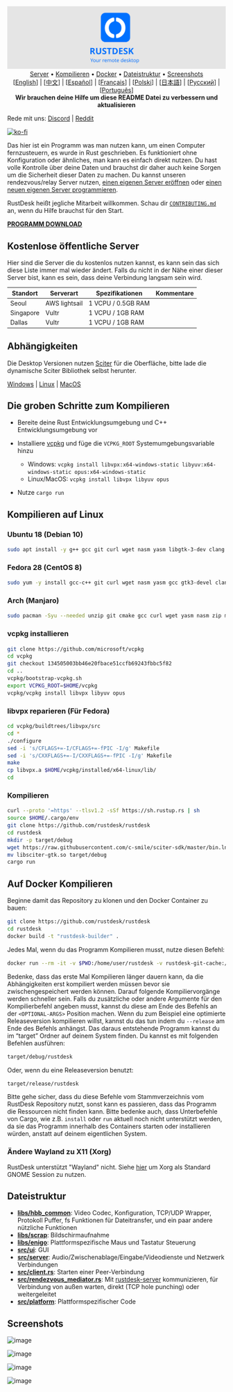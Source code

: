 <p align="center">
  <img src="logo-header.svg" alt="RustDesk - Your remote desktop"><br>
  <a href="#kostenlose-öffentliche-server">Server</a> •
  <a href="#die-groben-schritte-zum-kompilieren">Kompilieren</a> •
  <a href="#auf-docker-kompilieren">Docker</a> •
  <a href="#dateistruktur">Dateistruktur</a> •
  <a href="#screenshots">Screenshots</a><br>
  [<a href="README.md">English</a>] | [<a href="README-ZH.md">中文</a>] | [<a href="README-ES.md">Español</a>] | [<a href="README-FR.md">Français</a>] | [<a href="README-PL.md">Polski</a>] | [<a href="README-JP.md">日本語</a>] | [<a href="README-RU.md">Русский</a>] | [<a href="README-PT.md">Português</a>]<br>
  <b>Wir brauchen deine Hilfe um diese README Datei zu verbessern und aktualisieren</b>
</p>

Rede mit uns: [Discord](https://discord.gg/nDceKgxnkV) | [Reddit](https://www.reddit.com/r/rustdesk)

[![ko-fi](https://ko-fi.com/img/githubbutton_sm.svg)](https://ko-fi.com/I2I04VU09)

Das hier ist ein Programm was man nutzen kann, um einen Computer fernzusteuern, es wurde in Rust geschrieben. Es funktioniert ohne Konfiguration oder ähnliches, man kann es einfach direkt nutzen. Du hast volle Kontrolle über deine Daten und brauchst dir daher auch keine Sorgen um die Sicherheit dieser Daten zu machen. Du kannst unseren rendezvous/relay Server nutzen, [einen eigenen Server eröffnen](https://rustdesk.com/blog/id-relay-set/) oder [einen neuen eigenen Server programmieren](https://github.com/rustdesk/rustdesk-server-demo).

RustDesk heißt jegliche Mitarbeit willkommen. Schau dir [`CONTRIBUTING.md`](CONTRIBUTING.md) an, wenn du Hilfe brauchst für den Start.

[**PROGRAMM DOWNLOAD**](https://github.com/rustdesk/rustdesk/releases)

## Kostenlose öffentliche Server
Hier sind die Server die du kostenlos nutzen kannst, es kann sein das sich diese Liste immer mal wieder ändert. Falls du nicht in der Nähe einer dieser Server bist, kann es sein, dass deine Verbindung langsam sein wird.

| Standort  | Serverart     | Spezifikationen    | Kommentare                               |
| --------- | ------------- | ------------------ | ---------------------------------------- |
| Seoul     | AWS lightsail | 1 VCPU / 0.5GB RAM |                                          |
| Singapore | Vultr         | 1 VCPU / 1GB RAM   |                                          |
| Dallas    | Vultr         | 1 VCPU / 1GB RAM   |                                          |

## Abhängigkeiten

Die Desktop Versionen nutzen [Sciter](https://sciter.com/) für die Oberfläche, bitte lade die dynamische Sciter Bibliothek selbst herunter.

[Windows](https://raw.githubusercontent.com/c-smile/sciter-sdk/master/bin.win/x64/sciter.dll) | 
[Linux](https://raw.githubusercontent.com/c-smile/sciter-sdk/master/bin.lnx/x64/libsciter-gtk.so) |
[MacOS](https://raw.githubusercontent.com/c-smile/sciter-sdk/master/bin.osx/libsciter.dylib)

## Die groben Schritte zum Kompilieren
* Bereite deine Rust Entwicklungsumgebung und C++ Entwicklungsumgebung vor

* Installiere [vcpkg](https://github.com/microsoft/vcpkg) und füge die `VCPKG_ROOT` Systemumgebungsvariable hinzu

   - Windows: `vcpkg install libvpx:x64-windows-static libyuv:x64-windows-static opus:x64-windows-static`
   - Linux/MacOS: `vcpkg install libvpx libyuv opus`

* Nutze `cargo run`

## Kompilieren auf Linux

### Ubuntu 18 (Debian 10)
```sh
sudo apt install -y g++ gcc git curl wget nasm yasm libgtk-3-dev clang libxcb-randr0-dev libxdo-dev libxfixes-dev libxcb-shape0-dev libxcb-xfixes0-dev libasound2-dev libpulse-dev cmake
```

### Fedora 28 (CentOS 8)
```sh
sudo yum -y install gcc-c++ git curl wget nasm yasm gcc gtk3-devel clang libxcb-devel libxdo-devel libXfixes-devel pulseaudio-libs-devel cmake alsa-lib-devel
```

### Arch (Manjaro)
```sh
sudo pacman -Syu --needed unzip git cmake gcc curl wget yasm nasm zip make pkg-config clang gtk3 xdotool libxcb libxfixes alsa-lib pulseaudio
```

### vcpkg installieren
```sh
git clone https://github.com/microsoft/vcpkg 
cd vcpkg
git checkout 134505003bb46e20fbace51ccfb69243fbbc5f82
cd ..
vcpkg/bootstrap-vcpkg.sh
export VCPKG_ROOT=$HOME/vcpkg
vcpkg/vcpkg install libvpx libyuv opus
```

### libvpx reparieren (Für Fedora)
```sh
cd vcpkg/buildtrees/libvpx/src
cd *
./configure
sed -i 's/CFLAGS+=-I/CFLAGS+=-fPIC -I/g' Makefile
sed -i 's/CXXFLAGS+=-I/CXXFLAGS+=-fPIC -I/g' Makefile
make
cp libvpx.a $HOME/vcpkg/installed/x64-linux/lib/
cd
```

### Kompilieren
```sh
curl --proto '=https' --tlsv1.2 -sSf https://sh.rustup.rs | sh
source $HOME/.cargo/env
git clone https://github.com/rustdesk/rustdesk
cd rustdesk
mkdir -p target/debug
wget https://raw.githubusercontent.com/c-smile/sciter-sdk/master/bin.lnx/x64/libsciter-gtk.so
mv libsciter-gtk.so target/debug
cargo run
```

## Auf Docker Kompilieren

Beginne damit das Repository zu klonen und den Docker Container zu bauen:

```sh
git clone https://github.com/rustdesk/rustdesk
cd rustdesk
docker build -t "rustdesk-builder" .
```

Jedes Mal, wenn du das Programm Kompilieren musst, nutze diesen Befehl:
```sh
docker run --rm -it -v $PWD:/home/user/rustdesk -v rustdesk-git-cache:/home/user/.cargo/git -v rustdesk-registry-cache:/home/user/.cargo/registry -e PUID="$(id -u)" -e PGID="$(id -g)" rustdesk-builder
```

Bedenke, dass das erste Mal Kompilieren länger dauern kann, da die Abhängigkeiten erst kompiliert werden müssen bevor sie zwischengespeichert werden können. Darauf folgende Kompiliervorgänge werden schneller sein. Falls du zusätzliche oder andere Argumente für den Kompilierbefehl angeben musst, kannst du diese am Ende des Befehls an der `<OPTIONAL-ARGS>` Position machen. Wenn du zum Beispiel eine optimierte Releaseversion kompilieren willst, kannst du das tun indem du `--release` am Ende des Befehls anhängst. Das daraus entstehende Programm kannst du im “target” Ordner auf deinem System finden. Du kannst es mit folgenden Befehlen ausführen:

```sh
target/debug/rustdesk
```

Oder, wenn du eine Releaseversion benutzt:

```sh
target/release/rustdesk
```

Bitte gehe sicher, dass du diese Befehle vom Stammverzeichnis vom RustDesk Repository nutzt, sonst kann es passieren, dass das Programm die Ressourcen nicht finden kann. Bitte bedenke auch, dass Unterbefehle von Cargo, wie z.B. `install` oder `run` aktuell noch nicht unterstützt werden, da sie das Programm innerhalb des Containers starten oder installieren würden, anstatt auf deinem eigentlichen System.

### Ändere Wayland zu X11 (Xorg)
RustDesk unterstützt "Wayland" nicht. Siehe [hier](https://docs.fedoraproject.org/en-US/quick-docs/configuring-xorg-as-default-gnome-session/) um Xorg als Standard GNOME Session zu nutzen.

## Dateistruktur

- **[libs/hbb_common](https://github.com/rustdesk/rustdesk/tree/master/libs/hbb_common)**: Video Codec, Konfiguration, TCP/UDP Wrapper, Protokoll Puffer, fs Funktionen für Dateitransfer, und ein paar andere nützliche Funktionen
- **[libs/scrap](https://github.com/rustdesk/rustdesk/tree/master/libs/scrap)**: Bildschirmaufnahme
- **[libs/enigo](https://github.com/rustdesk/rustdesk/tree/master/libs/enigo)**: Plattformspezifische Maus und Tastatur Steuerung
- **[src/ui](https://github.com/rustdesk/rustdesk/tree/master/src/ui)**: GUI
- **[src/server](https://github.com/rustdesk/rustdesk/tree/master/src/server)**: Audio/Zwischenablage/Eingabe/Videodienste und Netzwerk Verbindungen
- **[src/client.rs](https://github.com/rustdesk/rustdesk/tree/master/src/client.rs)**: Starten einer Peer-Verbindung
- **[src/rendezvous_mediator.rs](https://github.com/rustdesk/rustdesk/tree/master/src/rendezvous_mediator.rs)**: Mit [rustdesk-server](https://github.com/rustdesk/rustdesk-server) kommunizieren, für Verbindung von außen warten, direkt (TCP hole punching) oder weitergeleitet
- **[src/platform](https://github.com/rustdesk/rustdesk/tree/master/src/platform)**: Plattformspezifischer Code

## Screenshots
![image](https://user-images.githubusercontent.com/71636191/113112362-ae4deb80-923b-11eb-957d-ff88daad4f06.png)

![image](https://user-images.githubusercontent.com/71636191/113112619-f705a480-923b-11eb-911d-97e984ef52b6.png)

![image](https://user-images.githubusercontent.com/71636191/113112857-3fbd5d80-923c-11eb-9836-768325faf906.png)

![image](https://user-images.githubusercontent.com/71636191/135385039-38fdbd72-379a-422d-b97f-33df71fb1cec.png)
